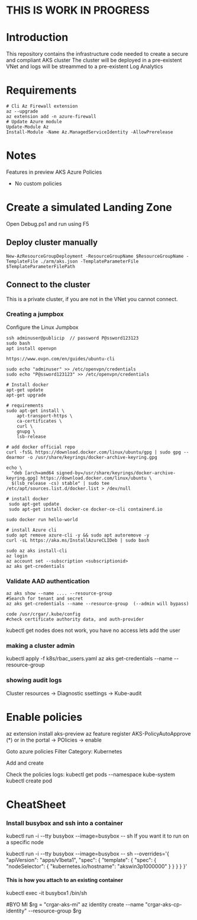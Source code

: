 # THIS IS WORK IN PROGRESS
# Introduction 
This repository contains the infrastructure code needed to create a secure and compliant AKS cluster
The cluster will be deployed in a pre-existent VNet and logs will be streammed to a pre-existent Log Analytics

# Requirements
```
# Cli Az Firewall extension
az --upgrade
az extension add -n azure-firewall
# Update Azure module
Update-Module Az
Install-Module -Name Az.ManagedServiceIdentity -AllowPrerelease
```

# Notes
Features in preview
AKS Azure Policies
  - No custom policies

# Create a simulated Landing Zone
Open Debug.ps1 and run using F5

## Deploy cluster manually
```
New-AzResourceGroupDeployment -ResourceGroupName $ResourceGroupName -TemplateFile ./arm/aks.json -TemplateParameterFile $TemplateParameterFilePath
```

## Connect to the cluster
This is a private cluster, if you are not in the VNet you cannot connect.

### Creating a jumpbox
Configure the Linux Jumpbox
```
ssh adminuser@publicip  // password P@ssword123123
sudo bash
apt install openvpn

https://www.ovpn.com/en/guides/ubuntu-cli

sudo echo "adminuser" >> /etc/openvpn/credentials
sudo echo "P@ssword123123" >> /etc/openvpn/credentials

# Install docker
apt-get update
apt-get upgrade

# requirements
sudo apt-get install \
    apt-transport-https \
    ca-certificates \
    curl \
    gnupg \
    lsb-release

# add docker official repo
curl -fsSL https://download.docker.com/linux/ubuntu/gpg | sudo gpg --dearmor -o /usr/share/keyrings/docker-archive-keyring.gpg

echo \
  "deb [arch=amd64 signed-by=/usr/share/keyrings/docker-archive-keyring.gpg] https://download.docker.com/linux/ubuntu \
  $(lsb_release -cs) stable" | sudo tee /etc/apt/sources.list.d/docker.list > /dev/null

# install docker
 sudo apt-get update
 sudo apt-get install docker-ce docker-ce-cli containerd.io

sudo docker run hello-world

# install Azure cli
sudo apt remove azure-cli -y && sudo apt autoremove -y
curl -sL https://aka.ms/InstallAzureCLIDeb | sudo bash

sudo az aks install-cli
az login
az account set --subscription <subscriptionid>
az aks get-credentials 

```

### Validate AAD authentication

```
az aks show --name .... --resource-group
#Search for tenant and secret
az aks get-credentials --name --resource-group  (--admin will bypass)

code /usr/crgar/.kube/config
#check certificate authority data, and auth-provider

```
kubectl get nodes
does not work, you have no access
lets add the user

### making a cluster admin
kubectl apply -f k8s/rbac_users.yaml
az aks get-credentials --name --resource-group 

### showing audit logs
Cluster resources -> Diagnostic ssettings -> Kube-audit

# Enable policies
az extension install aks-preview
az feature register AKS-PolicyAutoApprove (*)
or in the portal -> POlicies -> enable

Goto azure policies
Filter Category: Kubernetes

Add and create

Check the policies logs:
kubectl get pods --namespace kube-system
kubectl create pod 

# CheatSheet

### Install busybox and ssh into a container
kubectl run -i --tty busybox --image=busybox -- sh
If you want it to run on a specific node

kubectl run -i --tty busybox --image=busybox -- sh --overrides='{ "apiVersion": "apps/v1beta1", "spec": { "template": { "spec": { "nodeSelector": { "kubernetes.io/hostname": "akswin3p1000000" } } } } }'

#### This is how you attach to an existing container
 kubectl exec -it busybox1 /bin/sh


 #BYO MI
 $rg = "crgar-aks-mi"
az identity create --name "crgar-aks-cp-identity" --resource-group  $rg 